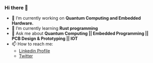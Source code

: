 ### Hi there 👋


- 🔭 I’m currently working on **Quantum Computing and Embedded Hardware.**
- 🌱 I’m currently learning **Rust programming**
- 💬 Ask me about **Quantum Computing || Embedded Programming || PCB Design & Prototyping || IOT**
- 📫 How to reach me:  
  - [Linkedin Profile](www.linkedin.com/in/Aman-Shaikh-QC)
  - [Twitter](https://twitter.com/Aman81894910)                   
